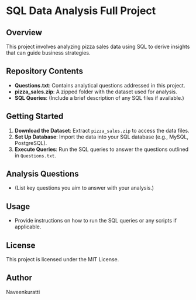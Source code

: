 # SQL Data Analysis Full Project
            
      
## Overview
This project involves analyzing pizza sales data using SQL to derive insights that can guide business strategies.

## Repository Contents
- **Questions.txt**: Contains analytical questions addressed in this project.
- **pizza_sales.zip**: A zipped folder with the dataset used for analysis.
- **SQL Queries**: (Include a brief description of any SQL files if available.)

## Getting Started
1. **Download the Dataset**: Extract `pizza_sales.zip` to access the data files.
2. **Set Up Database**: Import the data into your SQL database (e.g., MySQL, PostgreSQL).
3. **Execute Queries**: Run the SQL queries to answer the questions outlined in `Questions.txt`.

## Analysis Questions
- (List key questions you aim to answer with your analysis.)

## Usage
- Provide instructions on how to run the SQL queries or any scripts if applicable.

## License
This project is licensed under the MIT License.

## Author
Naveenkuratti
